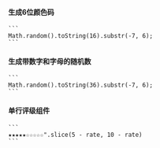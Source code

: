 #### 生成6位颜色码 
    ```
    Math.random().toString(16).substr(-7, 6);
    ```
####  生成带数字和字母的随机数
    ```
    Math.random().toString(36).substr(-7, 6);
    ```
#### 单行评级组件
    ```
    ★★★★★☆☆☆☆☆".slice(5 - rate, 10 - rate)
    ```
###